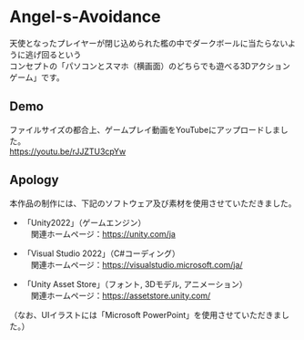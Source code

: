 # Angel-s-Avoidance

天使となったプレイヤーが閉じ込められた檻の中でダークボールに当たらないように逃げ回るという<br>
コンセプトの「パソコンとスマホ（横画面）のどちらでも遊べる3Dアクションゲーム」です。

## Demo

ファイルサイズの都合上、ゲームプレイ動画をYouTubeにアップロードしました。<br>
https://youtu.be/rJJZTU3cpYw

## Apology

本作品の制作には、下記のソフトウェア及び素材を使用させていただきました。<br>

* 「Unity2022」（ゲームエンジン）<br>
　関連ホームページ：https://unity.com/ja
 
* 「Visual Studio 2022」（C#コーディング）<br>
　関連ホームページ：https://visualstudio.microsoft.com/ja/
 
* 「Unity Asset Store」（フォント, 3Dモデル, アニメーション）<br>
　関連ホームページ：https://assetstore.unity.com/

（なお、UIイラストには「Microsoft PowerPoint」を使用させていただきました。）
